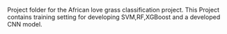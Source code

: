 Project folder for the African love grass classification project. This Project contains training setting for developing SVM,RF,XGBoost and a developed CNN model.
